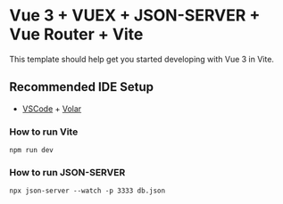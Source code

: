 # Vue 3 + VUEX + JSON-SERVER + Vue Router + Vite

This template should help get you started developing with Vue 3 in Vite.
## Recommended IDE Setup

- [VSCode](https://code.visualstudio.com/) + [Volar](https://marketplace.visualstudio.com/items?itemName=johnsoncodehk.volar)

### How to run Vite
```
npm run dev
```

### How to run JSON-SERVER
```
npx json-server --watch -p 3333 db.json
```